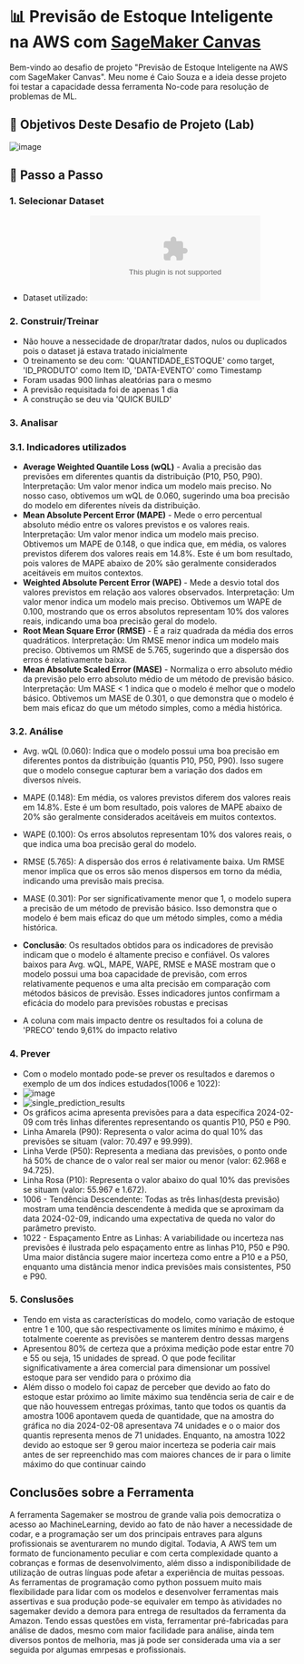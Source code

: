 # 📊 Previsão de Estoque Inteligente na AWS com [SageMaker Canvas](https://aws.amazon.com/pt/sagemaker/canvas/)

Bem-vindo ao desafio de projeto "Previsão de Estoque Inteligente na AWS com SageMaker Canvas". Meu nome é Caio Souza e a ideia desse projeto foi testar a capacidade dessa ferramenta No-code para resolução de problemas de ML.

## 🎯 Objetivos Deste Desafio de Projeto (Lab)

![image](https://github.com/digitalinnovationone/lab-aws-sagemaker-canvas-estoque/assets/730492/72f5c21f-5562-491e-aa42-2885a3184650)

## 🚀 Passo a Passo

### 1. Selecionar Dataset

-   Dataset utilizado: ![dataset-1000-com-preco-promocional-e-renovacao-estoque.csv](https://github.com/Caio-AXS/lab-aws-sagemaker-canvas-estoque/blob/main/datasets/dataset-1000-com-preco-promocional-e-renovacao-estoque.csv)

### 2. Construir/Treinar

-   Não houve a nessecidade de dropar/tratar dados, nulos ou duplicados pois o dataset já estava tratado inicialmente
-   O treinamento se deu com: 'QUANTIDADE_ESTOQUE' como target, 'ID_PRODUTO' como Item ID, 'DATA-EVENTO' como Timestamp
-   Foram usadas 900 linhas aleatórias para o mesmo
-   A previsão requisitada foi de apenas 1 dia
-   A construção se deu via 'QUICK BUILD'

### 3. Analisar

### 3.1. Indicadores utilizados
-   **Average Weighted Quantile Loss (wQL)** - Avalia a precisão das previsões em diferentes quantis da distribuição (P10, P50, P90).
Interpretação: Um valor menor indica um modelo mais preciso. No nosso caso, obtivemos um wQL de 0.060, sugerindo uma boa precisão do modelo em diferentes níveis da distribuição.
-   **Mean Absolute Percent Error (MAPE)** - Mede o erro percentual absoluto médio entre os valores previstos e os valores reais.
Interpretação: Um valor menor indica um modelo mais preciso. Obtivemos um MAPE de 0.148, o que indica que, em média, os valores previstos diferem dos valores reais em 14.8%. Este é um bom resultado, pois valores de MAPE abaixo de 20% são geralmente considerados aceitáveis em muitos contextos.
-   **Weighted Absolute Percent Error (WAPE)** - Mede a desvio total dos valores previstos em relação aos valores observados.
Interpretação: Um valor menor indica um modelo mais preciso. Obtivemos um WAPE de 0.100, mostrando que os erros absolutos representam 10% dos valores reais, indicando uma boa precisão geral do modelo.
-   **Root Mean Square Error (RMSE)** - É a raiz quadrada da média dos erros quadráticos.
Interpretação: Um RMSE menor indica um modelo mais preciso. Obtivemos um RMSE de 5.765, sugerindo que a dispersão dos erros é relativamente baixa.
-   **Mean Absolute Scaled Error (MASE)** - Normaliza o erro absoluto médio da previsão pelo erro absoluto médio de um método de previsão básico.
Interpretação: Um MASE < 1 indica que o modelo é melhor que o modelo básico. Obtivemos um MASE de 0.301, o que demonstra que o modelo é bem mais eficaz do que um método simples, como a média histórica.


### 3.2. Análise

-   Avg. wQL (0.060): Indica que o modelo possui uma boa precisão em diferentes pontos da distribuição (quantis P10, P50, P90). Isso sugere que o modelo consegue capturar bem a variação dos dados em diversos níveis.

-   MAPE (0.148): Em média, os valores previstos diferem dos valores reais em 14.8%. Este é um bom resultado, pois valores de MAPE abaixo de 20% são geralmente considerados aceitáveis em muitos contextos.

-   WAPE (0.100): Os erros absolutos representam 10% dos valores reais, o que indica uma boa precisão geral do modelo.

-   RMSE (5.765): A dispersão dos erros é relativamente baixa. Um RMSE menor implica que os erros são menos dispersos em torno da média, indicando uma previsão mais precisa.

-   MASE (0.301): Por ser significativamente menor que 1, o modelo supera a precisão de um método de previsão básico. Isso demonstra que o modelo é bem mais eficaz do que um método simples, como a média histórica.

-   **Conclusão**: Os resultados obtidos para os indicadores de previsão indicam que o modelo é altamente preciso e confiável. Os valores baixos para Avg. wQL, MAPE, WAPE, RMSE e MASE mostram que o modelo possui uma boa capacidade de previsão, com erros relativamente pequenos e uma alta precisão em comparação com métodos básicos de previsão. Esses indicadores juntos confirmam a eficácia do modelo para previsões robustas e precisas

-   A coluna com mais impacto dentre os resultados foi a coluna de 'PRECO' tendo 9,61% do impacto relativo

### 4. Prever

-   Com o modelo montado pode-se prever os resultados e daremos o exemplo de um dos índices estudados(1006 e 1022):
-   ![image](https://github.com/user-attachments/assets/269e822e-5d29-4168-bc63-9473e6212ca4)
-   ![single_prediction_results](https://github.com/user-attachments/assets/28b6671f-6e6f-44cd-aefa-b22f81458b11)
-   Os gráficos acima apresenta previsões para a data específica 2024-02-09 com três linhas diferentes representando os quantis P10, P50 e P90.
-   Linha Amarela (P90): Representa o valor acima do qual 10% das previsões se situam (valor: 70.497 e 99.999).
-   Linha Verde (P50): Representa a mediana das previsões, o ponto onde há 50% de chance de o valor real ser maior ou menor (valor: 62.968 e 94.725).
-   Linha Rosa (P10): Representa o valor abaixo do qual 10% das previsões se situam (valor: 55.967 e 1.672).
-   1006 - Tendência Descendente: Todas as três linhas(desta previsão) mostram uma tendência descendente à medida que se aproximam da data 2024-02-09, indicando uma expectativa de queda no valor do parâmetro previsto.
-   1022 - Espaçamento Entre as Linhas: A variabilidade ou incerteza nas previsões é ilustrada pelo espaçamento entre as linhas P10, P50 e P90. Uma maior distância sugere maior incerteza como entre a P10 e a P50, enquanto uma distância menor indica previsões mais consistentes, P50 e P90.

### 5. Conslusões

-   Tendo em vista as características do modelo, como variação de estoque entre 1 e 100, que são respectivamente os limites mínimo e máximo, é totalmente coerente as previsões se manterem dentro dessas margens
-   Apresentou 80% de certeza que a próxima medição pode estar entre 70 e 55 ou seja, 15 unidades de spread. O que pode fecilitar significativamente a área comercial para dimensionar um possível estoque para ser vendido para o próximo dia
-   Além disso o modelo foi capaz de perceber que devido ao fato do estoque estar próximo ao limite máximo sua tendência seria de cair e de que não houvessem entregas próximas, tanto que todos os quantis da amostra 1006 apontavem queda de quantidade, que na amostra do gráfica no dia 2024-02-08 apresentava 74 unidades e o o maior dos quantis representa menos de 71 unidades. Enquanto, na amostra 1022 devido ao estoque ser 9 gerou maior incerteza se poderia cair mais antes de ser repreenchido mas com maiores chances de ir para o limite máximo do que continuar caindo

## Conclusões sobre a Ferramenta

A ferramenta Sagemaker se mostrou de grande valia pois democratiza o acesso ao MachineLearning, devido ao fato de não haver a necessidade de codar, e a programação ser um dos principais entraves para alguns profissionais se aventurarem no mundo digital.
Todavia, A AWS tem um formato de funcionamento peculiar e com certa complexidade quanto a cobranças e formas de desenvolvimento, além disso a indisponibilidade de utilização de outras línguas pode afetar a experiência de muitas pessoas. As ferramentas de programação como python possuem muito mais flexibilidade para lidar com os modelos e desenvolver ferramentas mais assertivas e sua produção pode-se equivaler em tempo às atividades no sagemaker devido a demora para entrega de resultados da ferramenta da Amazon.
Tendo essas questões em vista, ferramentar pré-fabricadas para análise de dados, mesmo com maior facilidade para análise, ainda tem diversos pontos de melhoria, mas já pode ser considerada uma via a ser seguida por algumas emrpesas e profissionais.
